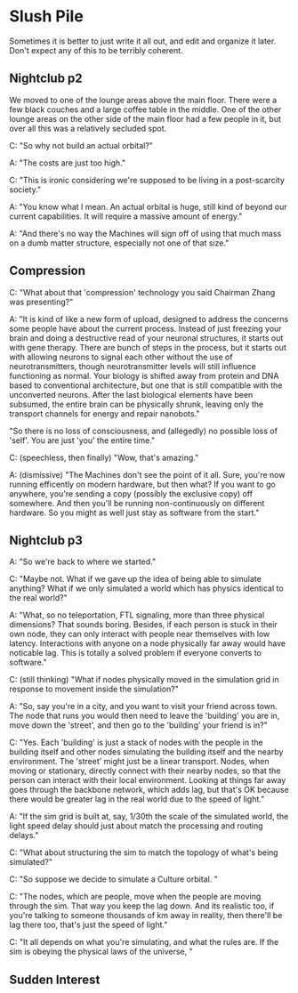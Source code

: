 
Slush Pile
==========

Sometimes it is better to just write it all out, and edit and organize
it later.  Don't expect any of this to be terribly coherent.

Nightclub p2
-------------

We moved to one of the lounge areas above the main floor.  There were
a few black couches and a large coffee table in the middle.  One of
the other lounge areas on the other side of the main floor had a few
people in it, but over all this was a relatively secluded spot.


C: "So why not build an actual orbital?"

A: "The costs are just too high."

C: "This is ironic considering we're supposed to be living in a
post-scarcity society."

A: "You know what I mean.  An actual orbital is huge, still kind of
beyond our current capabilities.  It will require a massive amount of
energy."

A: "And there's no way the Machines will sign off of using that much
mass on a dumb matter structure, especially not one of that size."

Compression
-----------

C: "What about that 'compression' technology you said Chairman Zhang
was presenting?"

A: "It is kind of like a new form of upload, designed to address the
concerns some people have about the current process.  Instead of just
freezing your brain and doing a destructive read of your neuronal
structures, it starts out with gene therapy.  There are bunch of steps
in the process, but it starts out with allowing neurons to signal each
other without the use of neurotransmitters, though neurotransmitter
levels will still influence functioning as normal.  Your biology is
shifted away from protein and DNA based to conventional architecture,
but one that is still compatible with the unconverted neurons.  After
the last biological elements have been subsumed, the entire brain can
be physically shrunk, leaving only the transport channels for energy
and repair nanobots."

"So there is no loss of consciousness, and (allegedly) no possible
loss of 'self'.  You are just 'you' the entire time."

C: (speechless, then finally) "Wow, that's amazing."

A: (dismissive) "The Machines don't see the point of it all.  Sure,
you're now running efficently on modern hardware, but then what?  If
you want to go anywhere, you're sending a copy (possibly the exclusive
copy) off somewhere.  And then you'll be running non-continuously on
different hardware.  So you might as well just stay as software from
the start."

Nightclub p3
-------------

A: "So we're back to where we started."

C: "Maybe not.  What if we gave up the idea of being able to simulate
anything?  What if we only simulated a world which has physics
identical to the real world?"

A: "What, so no teleportation, FTL signaling, more than three physical
dimensions?  That sounds boring.  Besides, if each person is stuck in
their own node, they can only interact with people near themselves with
low latency.  Interactions with anyone on a node physically far away
would have noticable lag.  This is totally a solved problem if
everyone converts to software."

C: (still thinking) "What if nodes physically moved in the simulation
grid in response to movement inside the simulation?"

A: "So, say you're in a city, and you want to visit your friend across
town.  The node that runs you would then need to leave the 'building'
you are in, move down the 'street', and then go to the 'building' your
friend is in?"

C: "Yes.  Each 'building' is just a stack of nodes with the people in
the building itself and other nodes simulating the building itself and
the nearby environment.  The 'street' might just be a linear
transport.  Nodes, when moving or stationary, directly connect with
their nearby nodes, so that the person can interact with their local
environment.  Looking at things far away goes through the backbone
network, which adds lag, but that's OK because there would be greater
lag in the real world due to the speed of light."

A: "If the sim grid is built at, say, 1/30th the scale of the
simulated world, the light speed delay should just about match the
processing and routing delays."


C: "What about structuring the sim to match the topology of what's
being simulated?"

C: "So suppose we decide to simulate a Culture orbital. "

C: "The nodes, which are people, move when the people are moving
through the sim.  That way you keep the lag down.  And its realistic
too, if you're talking to someone thousands of km away in reality,
then there'll be lag there too, that's just the speed of light."

C: "It all depends on what you're simulating, and what
the rules are.  If the sim is obeying the physical laws of the
universe, "

Sudden Interest
---------------


